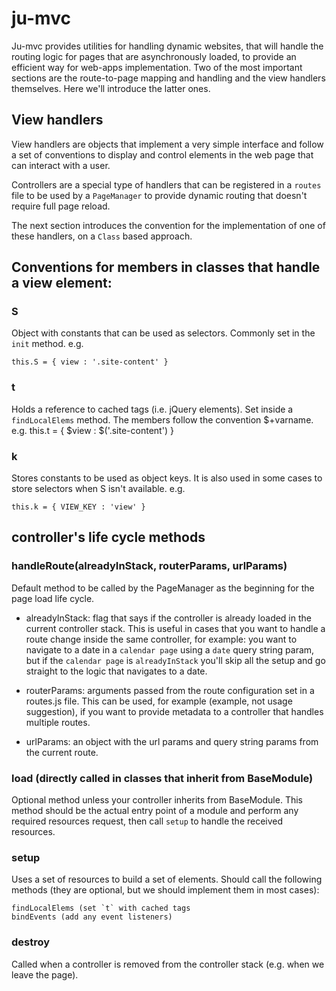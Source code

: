 # ju-mvc
Ju-mvc provides utilities for handling dynamic websites, that will handle the routing logic for pages that are asynchronously loaded, to provide an efficient way for web-apps implementation.  Two of the most important sections are the route-to-page mapping and handling and the view handlers themselves. Here we'll introduce the latter ones.

## View handlers
View handlers are objects that implement a very simple interface and follow a set of conventions to display and control elements in the web page that can interact with a user.

Controllers are a special type of handlers that can be registered in a `routes` file to be used by a `PageManager` to provide dynamic routing that doesn't require full page reload.

The next section introduces the convention for the implementation of one of these handlers, on a `Class` based approach.

## Conventions for members in classes that handle a view element:

### S
Object with constants that can be used as selectors.  Commonly set in the `init` method. e.g.

    this.S = { view : '.site-content' }

### t 
Holds a reference to cached tags (i.e. jQuery elements). Set inside a `findLocalElems` method.  The members follow the convention $+varname. e.g.
this.t  = { $view : $('.site-content') }

### k
Stores constants to be used as object keys.  It is also used in some cases to store selectors when S isn't available. e.g.

    this.k = { VIEW_KEY : 'view' }

## controller's life cycle methods

### handleRoute(alreadyInStack, routerParams, urlParams)
Default method to be called by the PageManager as the beginning for the page load life cycle.

* alreadyInStack: flag that says if the controller is already loaded in the current controller stack.  This is useful in cases that you want to handle a route change inside the same controller, for example: you want to navigate to a date in a `calendar page` using a `date` query string param, but if the `calendar page` is `alreadyInStack` you'll skip all the setup and go straight to the logic that navigates to a date.

* routerParams: arguments passed from the route configuration set in a routes.js file. This can be used, for example (example, not usage suggestion), if you want to provide metadata to a controller that handles multiple routes.

* urlParams: an object with the url params and query string params from the current route.

### load (directly called in classes that inherit from BaseModule)
Optional method unless your controller inherits from BaseModule.  This method should be the actual entry point of a module and perform any required resources request, then call `setup` to handle the received resources.

### setup
Uses a set of resources to build a set of elements.  Should call the following methods (they are optional, but we should implement them in most cases):

    findLocalElems (set `t` with cached tags
    bindEvents (add any event listeners)

### destroy
Called when a controller is removed from the controller stack (e.g. when we leave the page).
